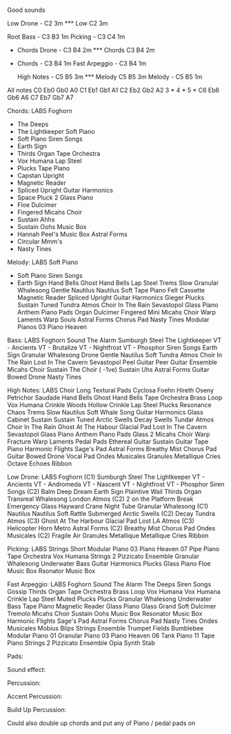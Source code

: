 Good sounds


  Low Drone       - C2          3m *** Low C2 3m

  Root Bass       - C3 B3       1m
  Picking         - C3 C4       1m
* Chords Drone    - C3 B4       2m *** Chords C3 B4 2m
* Chords          - C3 B4       1m
  Fast Arpeggio   - C3 B4       1m

  High Notes      - C5 B5       3m *** Melody C5 B5 3m
  Melody          - C5 B5       1m


All notes
C0 Eb0 Gb0 A0
C1 Eb1 Gb1 A1
C2 Eb2 Gb2 A2
3 *
4 *
5 *
C6 Eb6 Gb6 A6
C7 Eb7 Gb7 A7

Chords:
        LABS
    Foghorn
* The Deeps
* The Lightkeeper
    Soft Piano
* Soft Piano
    Siren Songs
* Earth Sign
* Thirds Organ
    Tape Orchestra
* Vox Humana
    Lap Steel
* Plucks
    Tape Piano
* Capstan Upright
* Magnetic Reader
* Spliced Upright
    Guitar Harmonics
* Space Pluck 2
    Glass Piano
* Floe
    Dulcimer
* Fingered
    Micahs Choir
* Sustain Ahhs
* Sustain Oohs
    Music Box
* Hannah Peel's Music Box
    Astral Forms
* Circular Mmm's
* Nasty Tines


Melody:
        LABS
    Soft Piano
* Soft Piano
    Siren Songs
* Earth Sign
    Hand Bells
Ghost Hand Bells
    Lap Steel
Trems Slow
    Granular Whalesong
Gentle
Nautilus
Nautilus Soft
    Tape Piano
Felt Cassette
Magnetic Reader
Spliced Upright
    Guitar Harmonics
Gieger
Plucks
Sustain Tuned
    Tundra Atmos
Choir In The Rain
Sevastopol
    Glass Piano
Anthem
    Piano Pads
Organ
    Dulcimer
Fingered
Mini
    Micahs Choir
Warp Laments
Warp Souls
    Astral Forms
Chorus Pad
Nasty Tines
    Modular Pianos
03 Piano Heaven


Bass:
        LABS
    Foghorn
Sound The Alarm
Sumburgh Steel
The Lightkeeper
VT - Ancients
VT - Brutalize
VT - Nightfrost
VT - Phosphor
    Siren Songs
Earth Sign
    Granular Whalesong
Drone
Gentle
Nautilus Soft
    Tundra Atmos
Choir In The Rain
Lost In The Cavern
Sevastopol
    Peel Guitar
Peer Guitar Ensemble
    Micahs Choir
Sustain The Choir ( -1ve)
Sustain Uhs
    Astral Forms
Guitar Bowed Drone
Nasty Tines




High Notes:
        LABS
    Choir
Long
    Textural Pads
Cyclosa
Foehn
Hireth
Oseny
Petrichor
Saudade
    Hand Bells
Ghost Hand Bells
    Tape Orchestra
Brass Loop
Vox Humana Crinkle
Woods Hollow Crinkle
    Lap Steel
Plucks
Resonance Chaos
Trems Slow
Nautilus Soft
Whale Song
    Guitar Harmonics
Glass Cabinet
Sustain
Sustain Tuned
    Arctic Swells
Decay
Swells
    Tundar Atmos
Choir In The Rain
Ghost At The Habour
Glacial Pad
Lost In The Cavern
Sevastopol
    Glass Piano
Anthem
    Piano Pads
Glass 2
    Micahs Choir
Warp Fracture
Warp Laments
    Pedal Pads
Ethereal Guitar
Sustain Guitar
Tape Piano
    Harmonic Flights
Sage's Pad
    Astral Forms
Breathy Mist
Chorus Pad
Guitar Bowed Drone
Vocal Pad
    Ondes Musicales
Granules
Metallique Cries
Octave Echoes
Ribbon


Low Drone:
        LABS
    Foghorn (C1)
Sumburgh Steel
The Lightkeeper
VT - Ancients
VT - Andromeda
VT - Nascent
VT - Nightfrost
VT - Phosphor
    Siren Songs (C2)
Balm
Deep Dream
Earth Sign
Plaintive Wail
Thirds Organ
Transreal
Whalesong
    London Atmos (C2)
2 on the Platform
Break Emergency Glass
Hayward Crane
Night Tube
    Granular Whalesong (C1)
Nautilus
Nautilus Soft
Rattle
Submerged
    Arctic Swells (C2)
Decay
    Tundra Atmos (C3)
Ghost At The Harbour
Glacial Pad
Lost
    LA Atmos (C3)
Helicopter
Horn
Metro
    Astral Forms (C2)
Breathy Mist
Chorus Pad
    Ondes Musicales (C2)
Fragile Air
Granules
Metallique
Metallique Cries
Ribbon





Picking:
        LABS
    Strings
Short
    Modular Piano
03 Piano Heaven
07 Pipe Piano
    Tape Orchestra
Vox Humana
    Strings 2
Pizzicato Ensemble
    Granular Whalesong
Underwater Bass
    Guitar Harmonics
Plucks
    Glass Piano
Floe
    Music Box
Rsonator Music Box





Fast Arpeggio:
        LABS
    Foghorn
Sound The Alarm
The Deeps
    Siren Songs
Gossip
Thirds Organ
    Tape Orchestra
Brass Loop
Vox Humana
Vox Humana Crinkle
    Lap Steel
Muted Plucks
Plucks
    Granular Whalesong
Underwater Bass
    Tape Piano
Magnetic Reader
    Glass Piano
Glass Grand Soft
    Dulcimer
Tremolo
    Micahs Choir
Sustain Oohs
    Music Box
Resonator Music Box
    Harmonic Flights
Sage's Pad
    Astral Forms
Chorus Pad
Nasty Tines
    Ondes Musicales
Mobius Blips
    Strings
Ensemble
    Trumpet Fields
Bumblebee
    Modular Piano
01 Granular Piano
03 Piano Heaven
06 Tank Piano
11 Tape Piano
    Strings 2
Pizzicato Ensemble
    Opia
Synth Stab


Pads:


Sound effect:



Percussion:


Accent Percussion:


Build Up Percussion:



Could also double up chords and put any of Piano / pedal pads on